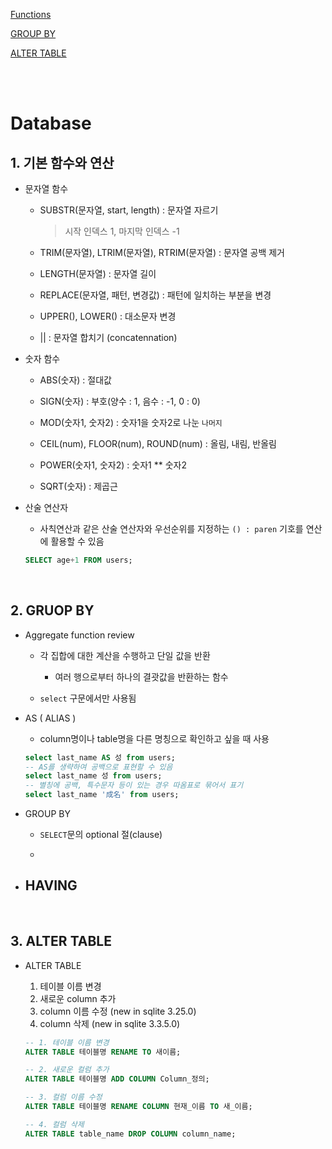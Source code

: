[Functions](#1-기본-함수와-연산)

[GROUP BY](#2-gruop-by)

[ALTER TABLE](#3-alter-table)

<br><br>

# Database

## 1. 기본 함수와 연산

- 문자열 함수

   - SUBSTR(문자열, start, length) : 문자열 자르기
      > 시작 인덱스 1, 마지막 인덱스 -1

  - TRIM(문자열), LTRIM(문자열), RTRIM(문자열) : 문자열 공백 제거

  - LENGTH(문자열) : 문자열 길이

  - REPLACE(문자열, 패턴, 변경값) : 패턴에 일치하는 부분을 변경

  - UPPER(), LOWER() : 대소문자 변경

  - || : 문자열 합치기 (concatennation)


- 숫자 함수
  
  - ABS(숫자) : 절대값

  - SIGN(숫자) : 부호(양수 : 1, 음수 : -1, 0 : 0)

  - MOD(숫자1, 숫자2) : 숫자1을 숫자2로 나눈 `나머지`

  - CEIL(num), FLOOR(num), ROUND(num) : 올림, 내림, 반올림

  - POWER(숫자1, 숫자2) : 숫자1 ** 숫자2

  - SQRT(숫자) : 제곱근


- 산술 연산자
  - 사칙연산과 같은 산술 연산자와 우선순위를 지정하는 `() : paren` 기호를 연산에 활용할 수 있음
  ```sql
  SELECT age+1 FROM users;
  ```

<br>

## 2. GRUOP BY

- Aggregate function review
  - 각 집합에 대한 계산을 수행하고 단일 값을 반환
    - 여러 행으로부터 하나의 결괏값을 반환하는 함수

  - `select` 구문에서만 사용됨

- AS ( ALIAS )
  - column명이나 table명을 다른 명칭으로 확인하고 싶을 때 사용

  ```sql
  select last_name AS 성 from users;
  -- AS를 생략하여 공백으로 표현할 수 있음
  select last_name 성 from users;
  -- 별칭에 공백, 특수문자 등이 있는 경우 따옴표로 묶어서 표기
  select last_name '成名' from users;
  ```
  
- GROUP BY
  - `SELECT`문의 optional 절(clause)

  - 

- HAVING
  - 

<br>

## 3. ALTER TABLE
- ALTER TABLE
  1. 테이블 이름 변경
  2. 새로운 column 추가
  3. column 이름 수정 (new in sqlite 3.25.0)
  4. column 삭제 (new in sqlite 3.3.5.0)  

  ```sql
  -- 1. 테이블 이름 변경
  ALTER TABLE 테이블명 RENAME TO 새이름;

  -- 2. 새로운 컬럼 추가
  ALTER TABLE 테이블명 ADD COLUMN Column_정의;

  -- 3. 컬럼 이름 수정
  ALTER TABLE 테이블명 RENAME COLUMN 현재_이름 TO 새_이름;

  -- 4. 컬럼 삭제
  ALTER TABLE table_name DROP COLUMN column_name;
  ```
